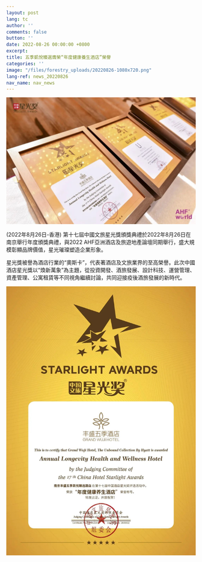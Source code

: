 ```yaml
---
layout: post
lang: tc
author: ''
comments: false
button: ''
date: 2022-08-26 00:00:00 +0800
excerpt:
title: 五季凱悅臻選膺榮“年度健康養生酒店”榮譽
categories: ''
image: "/files/forestry_uploads/20220826-1080x720.png"
lang-ref: news_20220826
nav_name: nav_news
---
```

![](/files/forestry_uploads/20220826-1080x720.png)

(2022年8月26日-香港) 第十七屆中國文旅星光獎頒獎典禮於2022年8月26日在南京舉行年度頒獎典禮，與2022 AHF亞洲酒店及旅遊地產論壇同期舉行，盛大規模彰顯品牌價值，星光璀璨塑造企業形象。

星光獎被譽為酒店行業的“奧斯卡”，代表著酒店及文旅業界的至高榮譽。此次中國酒店星光獎以“煥新萬象”為主題，從投資開發、酒旅發展、設計科技、運營管理、資產管理、公寓租賃等不同視角繼續討論，共同迎接疫後酒旅發展的新時代。

![](/files/forestry_uploads/20220826-1080x1527.png)